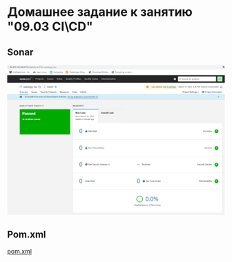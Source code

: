 # Домашнее задание к занятию "09.03 CI\CD"

## Sonar

![image info](./sonar.PNG)

## Pom.xml

[pom.xml](pom.xml) 